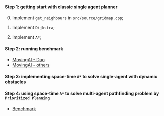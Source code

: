 #### Step 1: getting start with classic single agent planner

0. Implement `get_neighbours` in `src/source/gridmap.cpp`;

1. Implement `Dijkstra`;

2. Implement `A*`;

#### Step 2: running benchmark

- [MovingAI - Dao](https://movingai.com/benchmarks/dao/index.html)
- [MovingAI - others](https://movingai.com/benchmarks/grids.html)

#### Step 3: implementing space-time `A*` to solve single-agent with dynamic obstacles

#### Step 4: using space-time `A*` to solve multi-agent pathfinding problem by `Prioritized Planning`

  - [Benchmark](https://movingai.com/benchmarks/mapf/index.html)